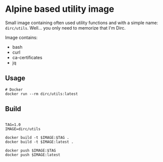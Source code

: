 
# Alpine based utility image

Small image containing often used utility functions and with a simple name: `dirc/utils`. Well... you only need to memorize that I'm Dirc.

Image contains:

- bash
- curl
- ca-certificates
- jq

## Usage

```shell
# Docker
docker run --rm dirc/utils:latest 

```

## Build

```shell

TAG=1.0
IMAGE=dirc/utils

docker build -t $IMAGE:$TAG .
docker build -t $IMAGE:latest .

docker push $IMAGE:$TAG
docker push $IMAGE:latest

```

